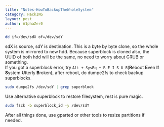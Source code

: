 ```yaml
---
title: "Notes-HowToBackupTheWholeSystem"
category: HackING
layout: post
author: A1phaZer0
---
```

```sh
dd if=/dev/sdX of=/dev/sdY
```
sdX is source, sdY is destination.
This is a byte by byte clone, so the whole system is mirrored to new hdd. Because superblock is cloned also, the UUID of both hdd will be the same, no need to worry about GRUB or something.  
If you got a superblock error, try `Alt + SysRq + R E I S U B`(**R**eboot **E**ven **I**f **S**ystem **U**tterly **B**roken), after reboot, do dumpe2fs to check backup superblocks.
```sh
sudo dumpe2fs /dev/sdY | grep superblock
```
Use alternative superblock to restore filesystem, rest is pure magic.
```sh
sudo fsck -b superblock_id -y /dev/sdY
```
After all things done, use gparted or other tools to resize partitions if needed.

